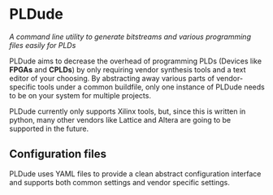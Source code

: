 # PLDude
_A command line utility to generate bitstreams and various programming files easily for PLDs_

PLDude aims to decrease the overhead of programming PLDs (Devices like **FPGAs** and **CPLDs**) by only requiring vendor synthesis tools and a text editor of your choosing. By abstracting away various parts of vendor-specific tools under a common buildfile, only one instance of PLDude needs to be on your system for multiple projects.

PLDude currently only supports Xilinx tools, but, since this is written in python, many other vendors like Lattice and Altera are going to be supported in the future.

## Configuration files

PLDude uses YAML files to provide a clean abstract configuration interface and supports both common settings and vendor specific settings. 